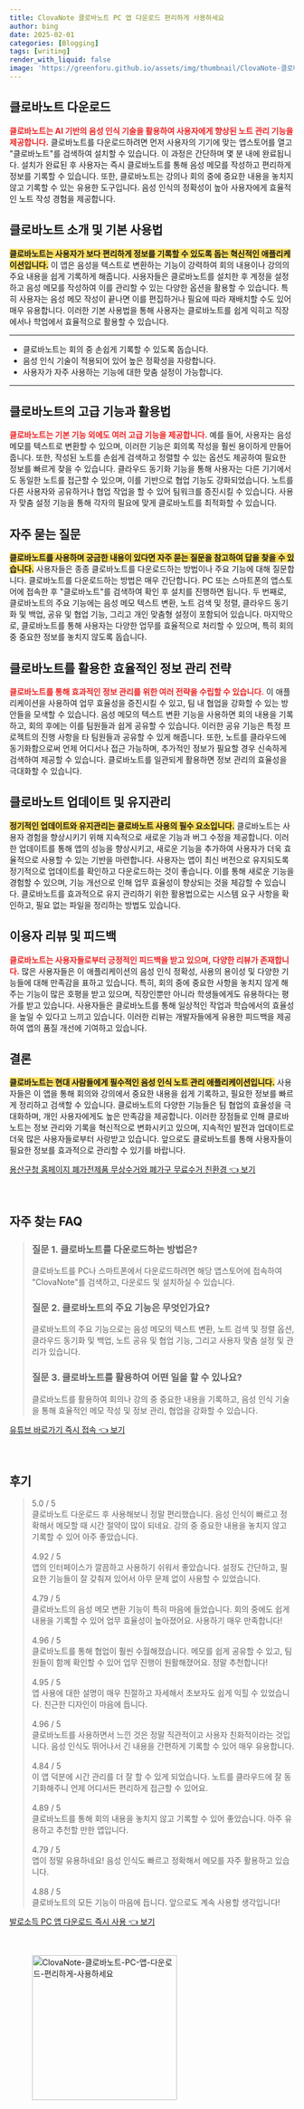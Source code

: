```yaml
---
title: ClovaNote 클로바노트 PC 앱 다운로드 편리하게 사용하세요
author: bing
date: 2025-02-01
categories: [Blogging]
tags: [writing]
render_with_liquid: false
image: 'https://greenforu.github.io/assets/img/thumbnail/ClovaNote-클로바노트-PC-앱-다운로드-편리하게-사용하세요.webp'
---
```



<h2 id='클로바노트_다운로드'>클로바노트 다운로드</h2>

<p><b><span style="color: #ee2323;">클로바노트는 AI 기반의 음성 인식 기술을 활용하여 사용자에게 향상된 노트 관리 기능을 제공합니다.</span></b> 클로바노트를 다운로드하려면 먼저 사용자의 기기에 맞는 앱스토어를 열고 "클로바노트"를 검색하여 설치할 수 있습니다. 이 과정은 간단하며 몇 분 내에 완료됩니다. 설치가 완료된 후 사용자는 즉시 클로바노트를 통해 음성 메모를 작성하고 편리하게 정보를 기록할 수 있습니다. 또한, 클로바노트는 강의나 회의 중에 중요한 내용을 놓치지 않고 기록할 수 있는 유용한 도구입니다. 음성 인식의 정확성이 높아 사용자에게 효율적인 노트 작성 경험을 제공합니다.</p>

<h2 id='클로바노트_소개_및_기본_사용법'>클로바노트 소개 및 기본 사용법</h2>

<p><b><span style="background-color: #ffe066;">클로바노트는 사용자가 보다 편리하게 정보를 기록할 수 있도록 돕는 혁신적인 애플리케이션입니다.</span></b> 이 앱은 음성을 텍스트로 변환하는 기능이 강력하여 회의 내용이나 강의의 주요 내용을 쉽게 기록하게 해줍니다. 사용자들은 클로바노트를 설치한 후 계정을 설정하고 음성 메모를 작성하여 이를 관리할 수 있는 다양한 옵션을 활용할 수 있습니다. 특히 사용자는 음성 메모 작성이 끝나면 이를 편집하거나 필요에 따라 재배치할 수도 있어 매우 유용합니다. 이러한 기본 사용법을 통해 사용자는 클로바노트를 쉽게 익히고 직장에서나 학업에서 효율적으로 활용할 수 있습니다.</p>

<hr />

<ul>
    <li>클로바노트는 회의 중 손쉽게 기록할 수 있도록 돕습니다.</li>
    <li>음성 인식 기술이 적용되어 있어 높은 정확성을 자랑합니다.</li>
    <li>사용자가 자주 사용하는 기능에 대한 맞춤 설정이 가능합니다.</li>
</ul>

<hr />

<h2 id='클로바노트의_고급_기능'>클로바노트의 고급 기능과 활용법</h2>

<p><b><span style="color: #ee2323;">클로바노트는 기본 기능 외에도 여러 고급 기능을 제공합니다.</span></b> 예를 들어, 사용자는 음성 메모를 텍스트로 변환할 수 있으며, 이러한 기능은 회의록 작성을 훨씬 용이하게 만들어줍니다. 또한, 작성된 노트를 손쉽게 검색하고 정렬할 수 있는 옵션도 제공하여 필요한 정보를 빠르게 찾을 수 있습니다. 클라우드 동기화 기능을 통해 사용자는 다른 기기에서도 동일한 노트를 접근할 수 있으며, 이를 기반으로 협업 기능도 강화되었습니다. 노트를 다른 사용자와 공유하거나 협업 작업을 할 수 있어 팀워크를 증진시킬 수 있습니다. 사용자 맞춤 설정 기능을 통해 각자의 필요에 맞게 클로바노트를 최적화할 수 있습니다.</p>

<h2 id='자주_묻는_질문'>자주 묻는 질문</h2>

<p><b><span style="background-color: #ffe066;">클로바노트를 사용하며 궁금한 내용이 있다면 자주 묻는 질문을 참고하여 답을 찾을 수 있습니다.</span></b> 사용자들은 종종 클로바노트를 다운로드하는 방법이나 주요 기능에 대해 질문합니다. 클로바노트를 다운로드하는 방법은 매우 간단합니다. PC 또는 스마트폰의 앱스토어에 접속한 후 "클로바노트"를 검색하여 확인 후 설치를 진행하면 됩니다. 두 번째로, 클로바노트의 주요 기능에는 음성 메모 텍스트 변환, 노트 검색 및 정렬, 클라우드 동기화 및 백업, 공유 및 협업 기능, 그리고 개인 맞춤형 설정이 포함되어 있습니다. 마지막으로, 클로바노트를 통해 사용자는 다양한 업무를 효율적으로 처리할 수 있으며, 특히 회의 중 중요한 정보를 놓치지 않도록 돕습니다.</p>

<h2 id='클로바노트를_활용한_효율적인_정보_관리'>클로바노트를 활용한 효율적인 정보 관리 전략</h2>

<p><b><span style="color: #ee2323;">클로바노트를 통해 효과적인 정보 관리를 위한 여러 전략을 수립할 수 있습니다.</span></b> 이 애플리케이션을 사용하여 업무 효율성을 증진시킬 수 있고, 팀 내 협업을 강화할 수 있는 방안들을 모색할 수 있습니다. 음성 메모의 텍스트 변환 기능을 사용하면 회의 내용을 기록하고, 회의 후에는 이를 팀원들과 쉽게 공유할 수 있습니다. 이러한 공유 기능은 특정 프로젝트의 진행 사항을 타 팀원들과 공유할 수 있게 해줍니다. 또한, 노트를 클라우드에 동기화함으로써 언제 어디서나 접근 가능하며, 추가적인 정보가 필요할 경우 신속하게 검색하여 제공할 수 있습니다. 클로바노트를 일관되게 활용하면 정보 관리의 효율성을 극대화할 수 있습니다.</p>

<h2 id='클로바노트_업데이트_및_유지관리'>클로바노트 업데이트 및 유지관리</h2>

<p><b><span style="background-color: #ffe066;">정기적인 업데이트와 유지관리는 클로바노트 사용의 필수 요소입니다.</span></b> 클로바노트는 사용자 경험을 향상시키기 위해 지속적으로 새로운 기능과 버그 수정을 제공합니다. 이러한 업데이트를 통해 앱의 성능을 향상시키고, 새로운 기능을 추가하여 사용자가 더욱 효율적으로 사용할 수 있는 기반을 마련합니다. 사용자는 앱이 최신 버전으로 유지되도록 정기적으로 업데이트를 확인하고 다운로드하는 것이 좋습니다. 이를 통해 새로운 기능을 경험할 수 있으며, 기능 개선으로 인해 업무 효율성이 향상되는 것을 체감할 수 있습니다. 클로바노트를 효과적으로 유지 관리하기 위한 활용법으로는 시스템 요구 사항을 확인하고, 필요 없는 파일을 정리하는 방법도 있습니다.</p>

<h2 id='이용자_리뷰_및_피드백'>이용자 리뷰 및 피드백</h2>

<p><b><span style="color: #ee2323;">클로바노트는 사용자들로부터 긍정적인 피드백을 받고 있으며, 다양한 리뷰가 존재합니다.</span></b> 많은 사용자들은 이 애플리케이션의 음성 인식 정확성, 사용의 용이성 및 다양한 기능들에 대해 만족감을 표하고 있습니다. 특히, 회의 중에 중요한 사항을 놓치지 않게 해주는 기능이 많은 호평을 받고 있으며, 직장인뿐만 아니라 학생들에게도 유용하다는 평가를 받고 있습니다. 사용자들은 클로바노트를 통해 일상적인 작업과 학습에서의 효율성을 높일 수 있다고 느끼고 있습니다. 이러한 리뷰는 개발자들에게 유용한 피드백을 제공하여 앱의 품질 개선에 기여하고 있습니다.</p>

<h2 id='결론'>결론</h2>

<p><b><span style="background-color: #ffe066;">클로바노트는 현대 사람들에게 필수적인 음성 인식 노트 관리 애플리케이션입니다.</span></b> 사용자들은 이 앱을 통해 회의와 강의에서 중요한 내용을 쉽게 기록하고, 필요한 정보를 빠르게 정리하고 검색할 수 있습니다. 클로바노트의 다양한 기능들은 팀 협업의 효율성을 극대화하며, 개인 사용자에게도 높은 만족감을 제공합니다. 이러한 장점들로 인해 클로바노트는 정보 관리와 기록을 혁신적으로 변화시키고 있으며, 지속적인 발전과 업데이트로 더욱 많은 사용자들로부터 사랑받고 있습니다. 앞으로도 클로바노트를 통해 사용자들이 필요한 정보를 효과적으로 관리할 수 있기를 바랍니다.</p>


<p><a class="click-button" title="용산구청 홈페이지 폐가전제품 무상수거와 폐가구 무료수거 친환경" href="https://greenforu.github.io/posts/%EC%9A%A9%EC%82%B0%EA%B5%AC%EC%B2%AD-%ED%99%88%ED%8E%98%EC%9D%B4%EC%A7%80-%ED%8F%90%EA%B0%80%EC%A0%84%EC%A0%9C%ED%92%88-%EB%AC%B4%EC%83%81%EC%88%98%EA%B1%B0%EC%99%80-%ED%8F%90%EA%B0%80%EA%B5%AC-%EB%AC%B4%EB%A3%8C%EC%88%98%EA%B1%B0-%EC%B9%9C%ED%99%98%EA%B2%BD/" rel="dofollow">용산구청 홈페이지 폐가전제품 무상수거와 폐가구 무료수거 친환경 👈 보기</a></p><br>
<h2 id='자주_찾는_FAQ'>자주 찾는 FAQ</h2>
<div itemscope="" itemtype="https://schema.org/FAQPage"> 
<blockquote> 
<div itemscope="" itemprop="mainEntity" itemtype="https://schema.org/Question"> 
<h3 itemprop="name">질문 1. 클로바노트를 다운로드하는 방법은?</h3> 
<div itemscope="" itemprop="acceptedAnswer" itemtype="https://schema.org/Answer"> 
<span itemprop="text"> 
<p>클로바노트를 PC나 스마트폰에서 다운로드하려면 해당 앱스토어에 접속하여 "ClovaNote"를 검색하고, 다운로드 및 설치하실 수 있습니다.</p> 
</span> 
</div> 
</div> 
<div itemscope="" itemprop="mainEntity" itemtype="https://schema.org/Question"> 
<h3 itemprop="name">질문 2. 클로바노트의 주요 기능은 무엇인가요?</h3> 
<div itemscope="" itemprop="acceptedAnswer" itemtype="https://schema.org/Answer"> 
<span itemprop="text"> 
<p>클로바노트의 주요 기능으로는 음성 메모의 텍스트 변환, 노트 검색 및 정렬 옵션, 클라우드 동기화 및 백업, 노트 공유 및 협업 기능, 그리고 사용자 맞춤 설정 및 관리가 있습니다.</p> 
</span> 
</div> 
</div> 
<div itemscope="" itemprop="mainEntity" itemtype="https://schema.org/Question"> 
<h3 itemprop="name">질문 3. 클로바노트를 활용하여 어떤 일을 할 수 있나요?</h3> 
<div itemscope="" itemprop="acceptedAnswer" itemtype="https://schema.org/Answer"> 
<span itemprop="text"> 
<p>클로바노트를 활용하여 회의나 강의 중 중요한 내용을 기록하고, 음성 인식 기술을 통해 효율적인 메모 작성 및 정보 관리, 협업을 강화할 수 있습니다.</p> 
</span> 
</div> 
</div> 
</blockquote> 
</div>
<p><a class="click-button" title="유튜브 바로가기 즉시 접속" href="https://greenforu.github.io/posts/%EC%9C%A0%ED%8A%9C%EB%B8%8C-%EB%B0%94%EB%A1%9C%EA%B0%80%EA%B8%B0-%EC%A6%89%EC%8B%9C-%EC%A0%91%EC%86%8D/" rel="dofollow">유튜브 바로가기 즉시 접속 👈 보기</a></p><br>
<h2 id='후기'>후기</h2>
<div itemscope itemtype="https://schema.org/Product">
  <blockquote>
  <div itemprop="review" itemscope itemtype="https://schema.org/Review">
      <div itemprop="reviewRating" itemscope itemtype="https://schema.org/Rating"> <span itemprop="ratingValue">5.0</span> / <span itemprop="bestRating">5</span> </div>
      <span itemprop="reviewBody">클로바노트 다운로드 후 사용해보니 정말 편리했습니다. 음성 인식이 빠르고 정확해서 메모할 때 시간 절약이 많이 되네요. 강의 중 중요한 내용을 놓치지 않고 기록할 수 있어 아주 좋았습니다.</span>
  </div>
  <br>
  <div itemprop="review" itemscope itemtype="https://schema.org/Review">
      <div itemprop="reviewRating" itemscope itemtype="https://schema.org/Rating"> <span itemprop="ratingValue">4.92</span> / <span itemprop="bestRating">5</span> </div>
      <span itemprop="reviewBody">앱의 인터페이스가 깔끔하고 사용하기 쉬워서 좋았습니다. 설정도 간단하고, 필요한 기능들이 잘 갖춰져 있어서 아무 문제 없이 사용할 수 있었습니다.</span>
  </div>
  <br>
  <div itemprop="review" itemscope itemtype="https://schema.org/Review">
      <div itemprop="reviewRating" itemscope itemtype="https://schema.org/Rating"> <span itemprop="ratingValue">4.79</span> / <span itemprop="bestRating">5</span> </div>
      <span itemprop="reviewBody">클로바노트의 음성 메모 변환 기능이 특히 마음에 들었습니다. 회의 중에도 쉽게 내용을 기록할 수 있어 업무 효율성이 높아졌어요. 사용하기 매우 만족합니다!</span>
  </div>
  <br>
  <div itemprop="review" itemscope itemtype="https://schema.org/Review">
      <div itemprop="reviewRating" itemscope itemtype="https://schema.org/Rating"> <span itemprop="ratingValue">4.96</span> / <span itemprop="bestRating">5</span> </div>
      <span itemprop="reviewBody">클로바노트를 통해 협업이 훨씬 수월해졌습니다. 메모를 쉽게 공유할 수 있고, 팀원들이 함께 확인할 수 있어 업무 진행이 원활해졌어요. 정말 추천합니다!</span>
  </div>
  <br>
  <div itemprop="review" itemscope itemtype="https://schema.org/Review">
      <div itemprop="reviewRating" itemscope itemtype="https://schema.org/Rating"> <span itemprop="ratingValue">4.95</span> / <span itemprop="bestRating">5</span> </div>
      <span itemprop="reviewBody">앱 사용에 대한 설명이 매우 친절하고 자세해서 초보자도 쉽게 익힐 수 있었습니다. 친근한 디자인이 마음에 듭니다.</span>
  </div>
  <br>
  <div itemprop="review" itemscope itemtype="https://schema.org/Review">
      <div itemprop="reviewRating" itemscope itemtype="https://schema.org/Rating"> <span itemprop="ratingValue">4.96</span> / <span itemprop="bestRating">5</span> </div>
      <span itemprop="reviewBody">클로바노트를 사용하면서 느낀 것은 정말 직관적이고 사용자 친화적이라는 것입니다. 음성 인식도 뛰어나서 긴 내용을 간편하게 기록할 수 있어 매우 유용합니다.</span>
  </div>
  <br>
  <div itemprop="review" itemscope itemtype="https://schema.org/Review">
      <div itemprop="reviewRating" itemscope itemtype="https://schema.org/Rating"> <span itemprop="ratingValue">4.84</span> / <span itemprop="bestRating">5</span> </div>
      <span itemprop="reviewBody">이 앱 덕분에 시간 관리를 더 잘 할 수 있게 되었습니다. 노트를 클라우드에 잘 동기화해주니 언제 어디서든 편리하게 접근할 수 있어요.</span>
  </div>
  <br>
  <div itemprop="review" itemscope itemtype="https://schema.org/Review">
      <div itemprop="reviewRating" itemscope itemtype="https://schema.org/Rating"> <span itemprop="ratingValue">4.89</span> / <span itemprop="bestRating">5</span> </div>
      <span itemprop="reviewBody">클로바노트를 통해 회의 내용을 놓치지 않고 기록할 수 있어 좋았습니다. 아주 유용하고 추천할 만한 앱입니다.</span>
  </div>
  <br>
  <div itemprop="review" itemscope itemtype="https://schema.org/Review">
      <div itemprop="reviewRating" itemscope itemtype="https://schema.org/Rating"> <span itemprop="ratingValue">4.79</span> / <span itemprop="bestRating">5</span> </div>
      <span itemprop="reviewBody">앱이 정말 유용하네요! 음성 인식도 빠르고 정확해서 메모를 자주 활용하고 있습니다.</span>
  </div>
  <br>
  <div itemprop="review" itemscope itemtype="https://schema.org/Review">
      <div itemprop="reviewRating" itemscope itemtype="https://schema.org/Rating"> <span itemprop="ratingValue">4.88</span> / <span itemprop="bestRating">5</span> </div>
      <span itemprop="reviewBody">클로바노트의 모든 기능이 마음에 듭니다. 앞으로도 계속 사용할 생각입니다!</span>
  </div>
  </blockquote>
</div>
<p><a class="click-button" title="발로소득 PC 앱 다운로드 즉시 사용" href="https://greenforu.github.io/posts/%EB%B0%9C%EB%A1%9C%EC%86%8C%EB%93%9D-PC-%EC%95%B1-%EB%8B%A4%EC%9A%B4%EB%A1%9C%EB%93%9C-%EC%A6%89%EC%8B%9C-%EC%82%AC%EC%9A%A9/" rel="dofollow">발로소득 PC 앱 다운로드 즉시 사용 👈 보기</a></p><br>
<figure class="image"><img src="https://greenforu.github.io/assets/img/thumbnail/ClovaNote-클로바노트-PC-앱-다운로드-편리하게-사용하세요.webp" alt="ClovaNote-클로바노트-PC-앱-다운로드-편리하게-사용하세요" width="256" height="256"></figure>